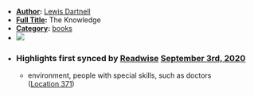 - **[Author](<Author.md>):** [Lewis Dartnell](<Lewis Dartnell.md>)
- **[Full Title](<Full Title.md>):** The Knowledge
- **[Category](<Category.md>):** [books](<books.md>)
- ![](https://images-na.ssl-images-amazon.com/images/I/51tMiFS3ihL._SL400_.jpg)
- ### Highlights first synced by [Readwise](<Readwise.md>) [September 3rd, 2020](<September 3rd, 2020.md>)
    - environment, people with special skills, such as doctors ([Location 371](https://readwise.io/to_kindle?action=open&asin=B00DMCV5YS&location=371))
